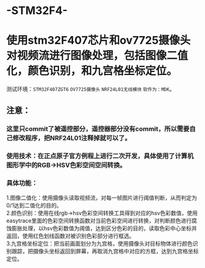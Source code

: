 # -STM32F4-
# 使用stm32F407芯片和ov7725摄像头对视频流进行图像处理，包括图像二值化，颜色识别，和九宫格坐标定位。  

测试环境：`STM32F407ZGT6` `OV7725摄像头` `NRF24L01无线模块` `软件为：MDK`。  

## 注意：  
### 这里只commit了被遥控部分，遥控器部分没有commit，所以需要自己修改程序，把NRF24L01注释掉就可以了。  

### 使用技术：在正点原子官方例程上进行二次开发，具体使用了计算机图形学中的RGB->HSV色彩空间空间转换。

### 具体功能：  
1.图像二值化：使用摄像头读取视频流，对每一帧图片进行阈值判断，从而判定为0/1达到二值化的目的。  
2.颜色识别：使用在线rgb->hsv色彩空间转换工具得到对应的hsv色彩数值，使用easytrace里面的色彩空间转换函数对当前色彩空间进行转换，对判断颜色进行腐蚀膨胀处理，以hsv色彩数值为阈值，达到区分色彩的目的，读取色彩中心坐标并返回，使用红色划线函数对被识别色彩部分进行框选。  
3.九宫格坐标定位：把当前画面划分为九宫格，使用摄像头对目标物体进行颜色识别跟踪，把摄像头坐标返回到屏幕，再取消九宫格中对应的方框，达到九宫格坐标定位。  


